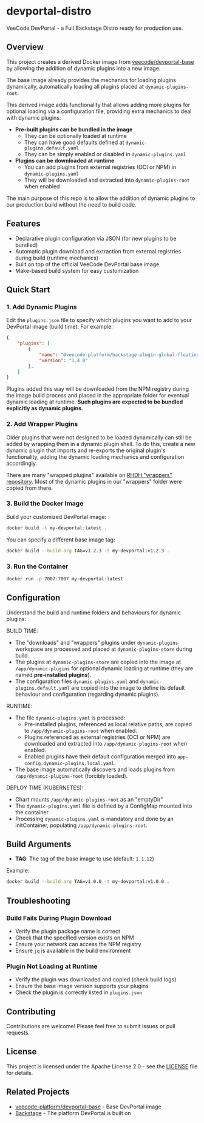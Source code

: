 # devportal-distro

VeeCode DevPortal - a Full Backstage Distro ready for production use.

## Overview

This project creates a derived Docker image from [veecode/devportal-base](https://github.com/veecode-platform/devportal-base) by allowing the addition of dynamic plugins into a new image.

The base image already provides the mechanics for loading plugins dynamically, automatically loading all plugins placed at `dynamic-plugins-root`.

This derived image adds functionality that allows adding more plugins for optional loading via a configuration file, providing extra mechanics to deal with dynamic plugins:

- **Pre-built plugins can be bundled in the image**
  - They can be optionally loaded at runtime
  - They can have good defaults defined at `dynamic-plugins.default.yaml`
  - They can be simply enabled or disabled in `dynamic-plugins.yaml`
- **Plugins can be downloaded at runtime**
  - You can add plugins from external registries (OCI or NPM) in `dynamic-plugins.yaml`
  - They will be downloaded and extracted into `dynamic-plugins-root` when enabled

The main purpose of this repo is to allow the addition of dynamic plugins to our production build without the need to build code.

## Features

- Declarative plugin configuration via JSON (for new plugins to be bundled)
- Automatic plugin download and extraction from external registries during build (runtime mechanics)
- Built on top of the official VeeCode DevPortal base image
- Make-based build system for easy customization

## Quick Start

### 1. Add Dynamic Plugins

Edit the `plugins.json` file to specify which plugins you want to add to your DevPortal image (build time). For example:

```json
{
    "plugins": [
        {
            "name": "@veecode-platform/backstage-plugin-global-floating-action-button-dynamic",
            "version": "1.4.0"
        },
    ]
}
```

Plugins added this way will be downloaded from the NPM registry during the image build process and placed in the appropriate folder for eventual dynamic loading at runtime. **Such plugins are expected to be bundled explicitly as dynamic plugins**.

### 2. Add Wrapper Plugins

Older plugins that were not designed to be loaded dynamically can still be added by wrapping them in a dynamic plugin shell. To do this, create a new dynamic plugin that imports and re-exports the original plugin's functionality, adding the dynamic loading mechanics and configuration accordingly.

There are many "wrapped plugins" available on [RHDH "wrappers" repository](https://github.com/redhat-developer/rhdh/tree/main/dynamic-plugins/wrappers). Most of the dynamic plugins in our "wrappers" folder were copied from there.

### 3. Build the Docker Image

Build your customized DevPortal image:

```bash
docker build -t my-devportal:latest .
```

You can specify a different base image tag:

```bash
docker build --build-arg TAG=v1.2.3 -t my-devportal:v1.2.3 .
```

### 3. Run the Container

```bash
docker run -p 7007:7007 my-devportal:latest
```

## Configuration

Understand the build and runtime folders and behaviours for dynamic plugins:

BUILD TIME:

- The "downloads" and "wrappers" plugins under `dynamic-plugins` workspace are processed and placed at `dynamic-plugins-store` during build.
- The plugins at `dynamic-plugins-store` are copied into the image at `/app/dynamic-plugins` for optional dynamic loading at runtime (they are named **pre-installed plugins**).
- The configuration files `dynamic-plugins.yaml` and `dynamic-plugins.default.yaml` are copied into the image to define its default behaviour and configuration (regarding dynamic plugins).

RUNTIME:

- The file `dynamic-plugins.yaml` is processed:
  - Pre-installed plugins, referenced as local relative paths, are copied to `/app/dynamic-plugins-root` when enabled.
  - Plugins referenced as external registries (OCI or NPM) are downloaded and extracted into `/app/dynamic-plugins-root` when enabled.
  - Enabled plugins have their default configuration merged into `app-config.dynamic-plugins.local.yaml`.
- The base image automatically discovers and loads plugins from `/app/dynamic-plugins-root` (forcibly loaded).

DEPLOY TIME (KUBERNETES):

- Chart mounts `/app/dynamic-plugins-root` as an "emptyDir"
- The `dynamic-plugins.yaml` file is defined by a ConfigMap mounted into the container
- Processing `dynamic-plugins.yaml` is mandatory and done by an initContainer, populating `/app/dynamic-plugins-root`.

## Build Arguments

- **TAG**: The tag of the base image to use (default: `1.1.12`)

Example:

```bash
docker build --build-arg TAG=v1.0.0 -t my-devportal:v1.0.0 .
```

## Troubleshooting

### Build Fails During Plugin Download

- Verify the plugin package name is correct
- Check that the specified version exists on NPM
- Ensure your network can access the NPM registry
- Ensure `jq` is available in the build environment

### Plugin Not Loading at Runtime

- Verify the plugin was downloaded and copied (check build logs)
- Ensure the base image version supports your plugins
- Check the plugin is correctly listed in `plugins.json`

## Contributing

Contributions are welcome! Please feel free to submit issues or pull requests.

## License

This project is licensed under the Apache License 2.0 - see the [LICENSE](LICENSE) file for details.

## Related Projects

- [veecode-platform/devportal-base](https://github.com/veecode-platform/devportal-base) - Base DevPortal image
- [Backstage](https://backstage.io/) - The platform DevPortal is built on
